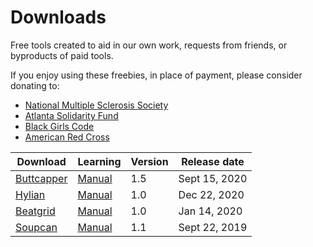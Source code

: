 # Downloads

Free tools created to aid in our own work, requests from friends, or byproducts of paid tools. 

If you enjoy using these freebies, in place of payment, please consider donating to:

- [National Multiple Sclerosis Society](https://secure.nationalmssociety.org/site/Donation2?63293.donation=form1&df_id=63293&mfc_pref=T)
- [Atlanta Solidarity Fund](https://actionnetwork.org/fundraising/contribute-to-the-atlanta-solidarity-fund)
- [Black Girls Code](https://www.blackgirlscode.com/)
- [American Red Cross](https://www.redcross.org/donate/donation.html/)

<!-- formatting at https://www.tablesgenerator.com/markdown_tables# -->


| Download                                                                                              	| Learning                                                	| Version 	| Release date  	|
|-------------------------------------------------------------------------------------------------------	|---------------------------------------------------------	|---------	|---------------	|
| [Buttcapper](https://github.com/battleaxedotco/tool-docs/releases/download/buttcapper/Buttcapper.zip) 	| [Manual](/freebies/buttcapper) 	| 1.5     	| Sept 15, 2020 	|
| [Hylian](https://github.com/battleaxedotco/tool-docs/releases/download/hylian/Hylian.zip) 	| [Manual](/freebies/hylian) 	| 1.0     	| Dec 22, 2020 	|
| [Beatgrid](https://github.com/battleaxedotco/tool-docs/releases/download/beatgrid/Beatgrid.zip)       	| [Manual](/freebies/beatgrid)   	| 1.0     	| Jan 14, 2020  	|
| [Soupcan](https://github.com/battleaxedotco/tool-docs/releases/download/soupcan/Soupcan.zip)          	| [Manual](/freebies/soupcan)    	| 1.1     	| Sept 22, 2019 	|

<!-- | Download                                                                                              	| Learning                                                	| Version 	| Release date  	|
|-------------------------------------------------------------------------------------------------------	|---------------------------------------------------------	|---------	|---------------	|
| [Buttcapper](https://github.com/battleaxedotco/tool-docs/releases/download/buttcapper/Buttcapper.zip) 	| [Manual](https://help.battleaxe.co/freebies/buttcapper) 	| 1.5     	| Sept 15, 2020 	|
| [Hylian](https://github.com/battleaxedotco/tool-docs/releases/download/hylian/Hylian.zip) 	| [Manual](https://help.battleaxe.co/freebies/hylian) 	| 1.0     	| Dec 22, 2020 	|
| [Beatgrid](https://github.com/battleaxedotco/tool-docs/releases/download/beatgrid/Beatgrid.zip)       	| [Manual](https://help.battleaxe.co/freebies/beatgrid)   	| 1.0     	| Jan 14, 2020  	|
| [Soupcan](https://github.com/battleaxedotco/tool-docs/releases/download/soupcan/Soupcan.zip)          	| [Manual](https://help.battleaxe.co/freebies/soupcan)    	| 1.1     	| Sept 22, 2019 	| -->